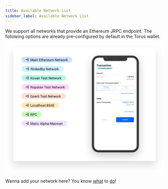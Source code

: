 ```yaml
---
title: Available Network List
sidebar_label: Available Network List
---
```


We support all networks that provide an Ethereum JRPC endpoint. The following
options are already pre-configured by default in the Torus wallet.

![Network list](../../../static/assets/networklist.png)

Wanna add your network here? You know [what](mailto:hello@tor.us) to
[do](https://github.com/torusresearch/torus-website/pulls)!
